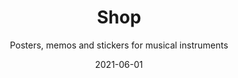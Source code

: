 ---
title: Shop
subtitle: Posters, memos and stickers for musical instruments
list: ru_shop
tags: ru_main
date: 2021-06-01
---